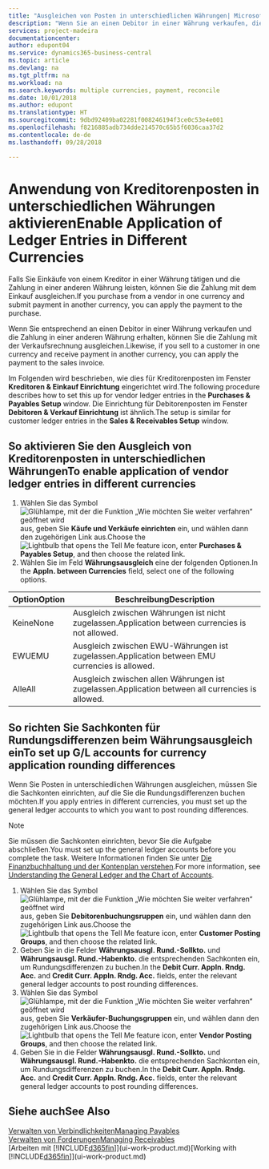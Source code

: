 ```yaml
---
title: "Ausgleichen von Posten in unterschiedlichen Währungen| Microsoft Docs"
description: "Wenn Sie an einen Debitor in einer Währung verkaufen, die Zahlung jedoch in einer anderen Währung erfolgt, kann die Rechnung mit der Zahlung ausgeglichen werden."
services: project-madeira
documentationcenter: 
author: edupont04
ms.service: dynamics365-business-central
ms.topic: article
ms.devlang: na
ms.tgt_pltfrm: na
ms.workload: na
ms.search.keywords: multiple currencies, payment, reconcile
ms.date: 10/01/2018
ms.author: edupont
ms.translationtype: HT
ms.sourcegitcommit: 9dbd92409ba02281f008246194f3ce0c53e4e001
ms.openlocfilehash: f8216885adb734dde214570c65b5f6036caa37d2
ms.contentlocale: de-de
ms.lasthandoff: 09/28/2018

---
```

# <a name="enable-application-of-ledger-entries-in-different-currencies"></a><span data-ttu-id="d00fe-103">Anwendung von Kreditorenposten in unterschiedlichen Währungen aktivieren</span><span class="sxs-lookup"><span data-stu-id="d00fe-103">Enable Application of Ledger Entries in Different Currencies</span></span>
<span data-ttu-id="d00fe-104">Falls Sie Einkäufe von einem Kreditor in einer Währung tätigen und die Zahlung in einer anderen Währung leisten, können Sie die Zahlung mit dem Einkauf ausgleichen.</span><span class="sxs-lookup"><span data-stu-id="d00fe-104">If you purchase from a vendor in one currency and submit payment in another currency, you can apply the payment to the purchase.</span></span>

<span data-ttu-id="d00fe-105">Wenn Sie entsprechend an einen Debitor in einer Währung verkaufen und die Zahlung in einer anderen Währung erhalten, können Sie die Zahlung mit der Verkaufsrechnung ausgleichen.</span><span class="sxs-lookup"><span data-stu-id="d00fe-105">Likewise, if you sell to a customer in one currency and receive payment in another currency, you can apply the payment to the sales invoice.</span></span>

<span data-ttu-id="d00fe-106">Im Folgenden wird beschrieben, wie dies für Kreditorenposten im Fenster **Kreditoren & Einkauf Einrichtung** eingerichtet wird.</span><span class="sxs-lookup"><span data-stu-id="d00fe-106">The following procedure describes how to set this up for vendor ledger entries in the **Purchases & Payables Setup** window.</span></span> <span data-ttu-id="d00fe-107">Die Einrichtung für Debitorenposten im Fenster **Debitoren & Verkauf Einrichtung** ist ähnlich.</span><span class="sxs-lookup"><span data-stu-id="d00fe-107">The setup is similar for customer ledger entries in the **Sales & Receivables Setup** window.</span></span>

## <a name="to-enable-application-of-vendor-ledger-entries-in-different-currencies"></a><span data-ttu-id="d00fe-108">So aktivieren Sie den Ausgleich von Kreditorenposten in unterschiedlichen Währungen</span><span class="sxs-lookup"><span data-stu-id="d00fe-108">To enable application of vendor ledger entries in different currencies</span></span>
1. <span data-ttu-id="d00fe-109">Wählen Sie das Symbol ![Glühlampe, mit der die Funktion „Wie möchten Sie weiter verfahren“ geöffnet wird](media/ui-search/search_small.png "Wie möchten Sie weiter verfahren?") aus, geben Sie **Käufe und Verkäufe einrichten** ein, und wählen dann den zugehörigen Link aus.</span><span class="sxs-lookup"><span data-stu-id="d00fe-109">Choose the ![Lightbulb that opens the Tell Me feature](media/ui-search/search_small.png "Tell me what you want to do") icon, enter **Purchases & Payables Setup**, and then choose the related link.</span></span>
2. <span data-ttu-id="d00fe-110">Wählen Sie im Feld **Währungsausgleich** eine der folgenden Optionen.</span><span class="sxs-lookup"><span data-stu-id="d00fe-110">In the **Appln. between Currencies** field, select one of the following options.</span></span>

| <span data-ttu-id="d00fe-111">Option</span><span class="sxs-lookup"><span data-stu-id="d00fe-111">Option</span></span> | <span data-ttu-id="d00fe-112">Beschreibung</span><span class="sxs-lookup"><span data-stu-id="d00fe-112">Description</span></span> |
| --- | --- |
| <span data-ttu-id="d00fe-113">Keine</span><span class="sxs-lookup"><span data-stu-id="d00fe-113">None</span></span> |<span data-ttu-id="d00fe-114">Ausgleich zwischen Währungen ist nicht zugelassen.</span><span class="sxs-lookup"><span data-stu-id="d00fe-114">Application between currencies is not allowed.</span></span> |
| <span data-ttu-id="d00fe-115">EWU</span><span class="sxs-lookup"><span data-stu-id="d00fe-115">EMU</span></span> |<span data-ttu-id="d00fe-116">Ausgleich zwischen EWU-Währungen ist zugelassen.</span><span class="sxs-lookup"><span data-stu-id="d00fe-116">Application between EMU currencies is allowed.</span></span> |
| <span data-ttu-id="d00fe-117">Alle</span><span class="sxs-lookup"><span data-stu-id="d00fe-117">All</span></span> |<span data-ttu-id="d00fe-118">Ausgleich zwischen allen Währungen ist zugelassen.</span><span class="sxs-lookup"><span data-stu-id="d00fe-118">Application between all currencies is allowed.</span></span> |

## <a name="to-set-up-gl-accounts-for-currency-application-rounding-differences"></a><span data-ttu-id="d00fe-119">So richten Sie Sachkonten für Rundungsdifferenzen beim Währungsausgleich ein</span><span class="sxs-lookup"><span data-stu-id="d00fe-119">To set up G/L accounts for currency application rounding differences</span></span>  
<span data-ttu-id="d00fe-120">Wenn Sie Posten in unterschiedlichen Währungen ausgleichen, müssen Sie die Sachkonten einrichten, auf die Sie die Rundungsdifferenzen buchen möchten.</span><span class="sxs-lookup"><span data-stu-id="d00fe-120">If you apply entries in different currencies, you must set up the general ledger accounts to which you want to post rounding differences.</span></span>  

> [!NOTE]  
>  <span data-ttu-id="d00fe-121">Sie müssen die Sachkonten einrichten, bevor Sie die Aufgabe abschließen.</span><span class="sxs-lookup"><span data-stu-id="d00fe-121">You must set up the general ledger accounts before you complete the task.</span></span> <span data-ttu-id="d00fe-122">Weitere Informationen finden Sie unter [Die Finanzbuchhaltung und der Kontenplan verstehen](finance-general-ledger.md).</span><span class="sxs-lookup"><span data-stu-id="d00fe-122">For more information, see [Understanding the General Ledger and the Chart of Accounts](finance-general-ledger.md).</span></span>

1. <span data-ttu-id="d00fe-123">Wählen Sie das Symbol ![Glühlampe, mit der die Funktion „Wie möchten Sie weiter verfahren“ geöffnet wird](media/ui-search/search_small.png "Wie möchten Sie weiter verfahren?") aus, geben Sie **Debitorenbuchungsruppen** ein, und wählen dann den zugehörigen Link aus.</span><span class="sxs-lookup"><span data-stu-id="d00fe-123">Choose the ![Lightbulb that opens the Tell Me feature](media/ui-search/search_small.png "Tell me what you want to do") icon, enter **Customer Posting Groups**, and then choose the related link.</span></span>  
2. <span data-ttu-id="d00fe-124">Geben Sie in die Felder **Währungsausgl. Rund.-Sollkto.** und **Währungsausgl. Rund.-Habenkto.** die entsprechenden Sachkonten ein, um Rundungsdifferenzen zu buchen.</span><span class="sxs-lookup"><span data-stu-id="d00fe-124">In the **Debit Curr. Appln. Rndg. Acc.** and **Credit Curr. Appln. Rndg. Acc.** fields, enter the relevant general ledger accounts to post rounding differences.</span></span>  
3. <span data-ttu-id="d00fe-125">Wählen Sie das Symbol ![Glühlampe, mit der die Funktion „Wie möchten Sie weiter verfahren“ geöffnet wird](media/ui-search/search_small.png "Wie möchten Sie weiter verfahren?") aus, geben Sie **Verkäufer-Buchungsgruppen** ein, und wählen dann den zugehörigen Link aus.</span><span class="sxs-lookup"><span data-stu-id="d00fe-125">Choose the ![Lightbulb that opens the Tell Me feature](media/ui-search/search_small.png "Tell me what you want to do") icon, enter **Vendor Posting Groups**, and then choose the related link.</span></span>  
4. <span data-ttu-id="d00fe-126">Geben Sie in die Felder **Währungsausgl. Rund.-Sollkto.** und **Währungsausgl. Rund.-Habenkto.** die entsprechenden Sachkonten ein, um Rundungsdifferenzen zu buchen.</span><span class="sxs-lookup"><span data-stu-id="d00fe-126">In the **Debit Curr. Appln. Rndg. Acc.** and **Credit Curr. Appln. Rndg. Acc.** fields, enter the relevant general ledger accounts to post rounding differences.</span></span>  

## <a name="see-also"></a><span data-ttu-id="d00fe-127">Siehe auch</span><span class="sxs-lookup"><span data-stu-id="d00fe-127">See Also</span></span>
[<span data-ttu-id="d00fe-128">Verwalten von Verbindlichkeiten</span><span class="sxs-lookup"><span data-stu-id="d00fe-128">Managing Payables</span></span>](payables-manage-payables.md)  
[<span data-ttu-id="d00fe-129">Verwalten von Forderungen</span><span class="sxs-lookup"><span data-stu-id="d00fe-129">Managing Receivables</span></span>](receivables-manage-receivables.md)  
<span data-ttu-id="d00fe-130">[Arbeiten mit [!INCLUDE[d365fin](includes/d365fin_md.md)]](ui-work-product.md)</span><span class="sxs-lookup"><span data-stu-id="d00fe-130">[Working with [!INCLUDE[d365fin](includes/d365fin_md.md)]](ui-work-product.md)</span></span>

